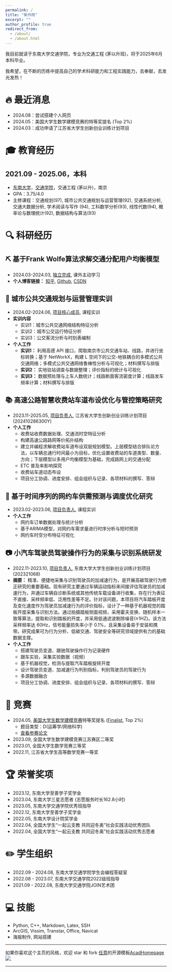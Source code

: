 ```yaml
---
permalink: /
title: "柴作雨"
excerpt: ""
author_profile: true
redirect_from:
  - /about/
  - /about.html
---
```


<span class='anchor' id='-about-me'></span>

我目前就读于东南大学交通学院，专业为交通工程 (茅以升班)，将于2025年6月本科毕业。

我希望，在不断的历练中提高自己的学术科研能力和工程实践能力，去奉献，去发光发热！

<span class='anchor' id='-news'></span>

# 🔥 最近消息

- 2024.08：尝试搭建个人网页
- 2024.05：美国大学生数学建模竞赛的特等奖提名 (Top 2%)
- 2024.03：成功申请了江苏省大学生创新创业训练计划项目

<span class='anchor' id='-education'></span>

# 🎓 教育经历
## 2021.09 - 2025.06，本科
- [东南大学](https://www.seu.edu.cn)，[交通学院](https://tc.seu.edu.cn)，交通工程 (茅以升)，南京
- GPA：3.75/4.0
- 主修课程：交通规划(97), 城市公共交通规划与运营管理(92), 交通系统分析, 交通大数据分析, 学术阅读与写作 (94), 工科数学分析(93), 线性代数(94), 概率论与数理统计(92), 数据结构与算法(93)

<span class='anchor' id='-research-experiences'></span>

# 🔍 科研经历
## ⛏️ 基于Frank Wolfe算法求解交通分配用户均衡模型
- 2024.03-2024.03, <u>独立完成</u>, 课外主动学习 
- **个人博客链接：** [知乎](https://zhuanlan.zhihu.com/p/686191698), [Github](https://github.com/zychai/frank-wolfe-UE), [CSDN](http://t.csdnimg.cn/HbiXa)

## 🚌 城市公共交通规划与运营管理实训
- 2024.02-2024.06, <u>项目核心成员</u>, 课程实训
- **实训内容**
  - 实训1：城市公共交通网络结构特征分析
  - 实训2：城市公交运行特征分析
  - 实训3：公交客流分析与时刻表编制
- **个人工作**
  - **实训1：** 利用高德 API 接口，爬取南京市公共交通车站、线路，并进行坐标转换；基于 NetWorkX，构建 L 空间下的公交-地铁耦合的多模式公共交通网络；多模式公共交通网络鲁棒性分析与可视化；材料撰写与排版
  - **实训2：** 实地驻站调查与数据整理；评价指标的统计与可视化
  - **实训3：** 数据预处理与上车人数统计；线路断面客流密度计算；线路发车频率计算；材料撰写与排版

## 📚 高速公路智慧收费站车道布设优化与管控策略研究
- 2023.11-2025.05, <u>项目负责人</u>, 江苏省大学生创新创业训练计划项目 (202410286300Y)
- **个人工作**
  - 收费站收费数据处理、交通流时空特征分析
  - 构建高速公路路网等价拓扑结构
  - 建立并编程求解收费站车道布设双层规划模型。上层模型结合排队论方法，以车辆总通行时间最小为目标，优化设置收费站的车道类型、数量、方向；下层模型以多用户均衡模型为基础，完成路网上的交通分配
  - ETC	普及率影响探究
  - 收费站车道动态布设
  - 项目分工协调、进度安排、组会组织与记录、各项材料的撰写、答辩

## 🚗 基于时间序列的网约车供需预测与调度优化研究
- 2023.02-2023.06, <u>项目负责人</u>, 课程实训
- **个人工作**
  - 网约车订单数据处理与统计分析
  - 基于ARIMA模型，对网约车需求量进行时序分析与短时预测
  - 网约车时空分布特征可视化

## 📷 小汽车驾驶员驾驶操作行为的采集与识别系统研发
- 2022.11-2023.10, <u>项目负责人</u>, 东南大学大学生创新创业训练计划项目 (202321068)
- **摘要：** 精准、便捷地采集与识别驾驶员的加减速行为，是开展高碳驾驶行为修正研究的重要基础。现有研究主要通过车辆运动指标来间接评估驾驶员的加减速行为，并通过车辆自诊断系统或其他传统车载设备进行收集，存在行为表征不直接、采样频率低、泛用性差等不足。针对该问题，本项目将汽车踏板开度及变化速度作为驾驶员加减速行为的评价指标，设计了一种基于机器视觉的踏板开度采集与识别方法。通过拍摄踏板侧面视频，采用霍夫变换、随机样本一致等算法，提取和识别踏板的开度，并采用低通滤波剔除噪音(≥1HZ)。该方法采样频率达 60Hz，信号能量损失率小于 0.1%，且采集设备易于安装和携带。研究成果可为行为分析、低碳交通、驾驶安全等研究领域提供有力的基础数据支撑。
- **个人工作**
  - 搭建驾驶员变道、跟驰驾驶操作行为记录硬件
  - 跟车实验，采集实验数据（视频）
  - 基于机器视觉，检测与提取汽车踏板旋转开度
  - 设计驾驶员变道、加减速行为判别指标，判别驾驶员的驾驶行为
  - 多源数据融合
  - 项目分工协调、进度安排、组会组织与记录、各项材料的撰写、答辩

<span class='anchor' id='-contests'></span>

# 🏅 竞赛
- 2024.05, [美国大学生数学建模竞赛](https://www.comap.com/contests/mcm-icm)特等奖提名 ([Finalist](https://www.comap-math.org/mcm/2024Certs/2418844.pdf), Top 2%)
  - 题目类型：D(运筹学/网络科学)
  - [查看参赛论文](/files/A%20network%20flow%20control%20model%20for%20the%20water%20level%20%20of%20the%20Great%20Lakes.pdf)
- 2023.09, 全国大学生数学建模竞赛江苏赛区二等奖
- 2023.01, 全国大学生数学竞赛三等奖
- 2022.11, 江苏省大学生高等数学竞赛一等奖

<span class='anchor' id='-honors-and-awards'></span>

# 🏆 荣誉奖项
- 2023.12, 东南大学至善学子奖学金
- 2023.04, 东南大学三星志愿者 (志愿服务时长162.8小时)
- 2023.05, 东南大学交通学院优秀班指导
- 2022.12, 东南大学至善学子奖学金
- 2022.05, 东南大学设计院奖学金
- 2022.04, 全国大学生“一起云支教	共同迎冬奥”社会实践活动优秀团队
- 2022.04, 全国大学生“一起云支教	共同迎冬奥”社会实践活动优秀志愿者

<span class='anchor' id='-student-association'></span>

# ✏️ 学生组织
- 2022.09 - 2024.08, 东南大学交通学院学生会编程答疑室
- 2022.08 - 2023.07, 东南大学交通学院2022级班指导
- 2021.09 - 2022.08, 东南大学交通学院JOIN艺术团

<span class='anchor' id='-skills'></span>

# 💻 技能
- Python, C++, Markdown, Latex, SSH
- ArcGIS, Vissim, Transtar, Office, Navicat
- 海报制作, 网站搭建

---

如果你喜欢这个主页的风格，欢迎 star 和 fork [任意](https://github.com/RayeRen)的开源模板[AcadHomepage ![](https://img.shields.io/github/stars/RayeRen/acad-homepage.github.io?style=social)](https://github.com/RayeRen/acad-homepage.github.io).

---
